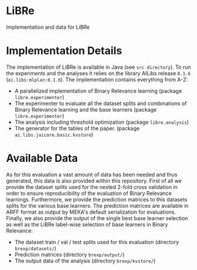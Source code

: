 # LiBRe
Implementation and data for LiBRe

# Implementation Details
The implementation of LiBRe is available in Java (see ```src directory```). To run the experiments and the analyses it relies on the library AILibs release ```0.1.6``` (```ai.libs:mlplan:0.1.6```). The implementation contains everything from A-Z:

* A parallelized implementation of Binary Relevance learning (package ```libre.experimenter```)
* The experimenter to evaluate all the dataset splits and combinations of Binary Relevance learning and the base learners (package ```libre.experimenter```)
* The analysis including threshold optimization (package ```libre.analysis```)
* The generator for the tables of the paper. (package ```ai.libs.jaicore.basic.kvstore```)

# Available Data
As for this evaluation a vast amount of data has been needed and thus generated, this data is also provided within this repository. First of all we provide the dataset splits used for the nested 2-fold cross validation in order to ensure reproducibility of the evaluation of Binary Relevance learnings. Furthermore, we provide the prediction matrices to this datasets splits for the various base learners. The prediction matrices are available in ARFF format as output by MEKA's default serialization for evaluations. Finally, we also provide the output of the single best base learner selection as well as the LiBRe label-wise selection of base learners in Binary Relevance:

* The dataset train / val / test splits used for this evaluation (directory ```brexp/datasets/```)
* Prediction matrices (directory ```brexp/output/```)
* The output data of the analysis (directory ```brexp/kvstore/```)
